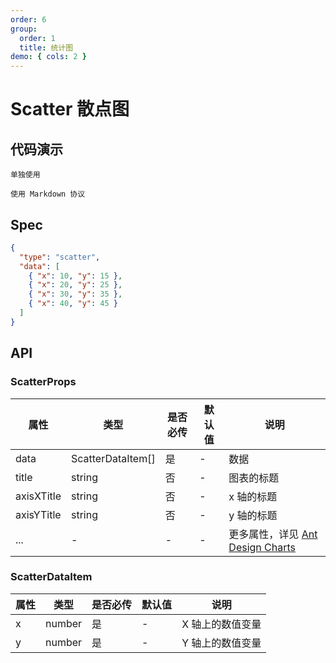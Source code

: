 ```yaml
---
order: 6
group:
  order: 1
  title: 统计图
demo: { cols: 2 }
---
```


# Scatter 散点图

## 代码演示

<code src="./demos/common">单独使用</code>

<code src="./demos/markdown">使用 Markdown 协议</code>

## Spec

```json
{
  "type": "scatter",
  "data": [
    { "x": 10, "y": 15 },
    { "x": 20, "y": 25 },
    { "x": 30, "y": 35 },
    { "x": 40, "y": 45 }
  ]
}
```

## API

### ScatterProps

| 属性       | 类型              | 是否必传 | 默认值 | 说明                                                                                               |
| ---------- | ----------------- | -------- | ------ | -------------------------------------------------------------------------------------------------- |
| data       | ScatterDataItem[] | 是       | -      | 数据                                                                                               |
| title      | string            | 否       | -      | 图表的标题                                                                                         |
| axisXTitle | string            | 否       | -      | x 轴的标题                                                                                         |
| axisYTitle | string            | 否       | -      | y 轴的标题                                                                                         |
| ...        | -                 | -        | -      | 更多属性，详见 [Ant Design Charts ](https://ant-design-charts.antgroup.com/options/plots/overview) |

### ScatterDataItem

| 属性 | 类型   | 是否必传 | 默认值 | 说明             |
| ---- | ------ | -------- | ------ | ---------------- |
| x    | number | 是       | -      | X 轴上的数值变量 |
| y    | number | 是       | -      | Y 轴上的数值变量 |

